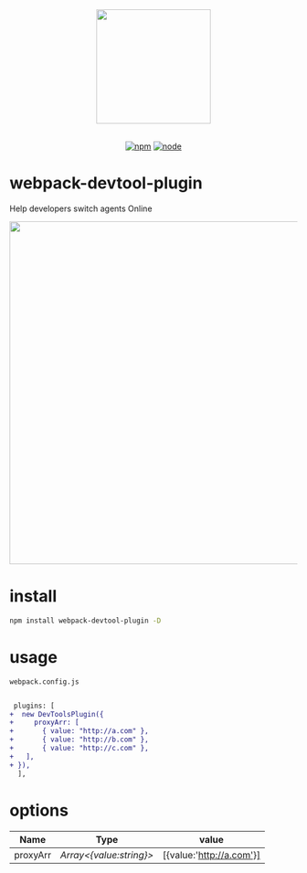 
<div align="center">
  <a href="https://github.com/webpack/webpack">
    <img width="200" height="200" src="https://cdn.nlark.com/yuque/0/2021/svg/276215/1615218808621-a8286af2-4916-43e9-bbc5-5d3c42024544.svg">
  </a>
<br>
<br>

[![npm][npm]][npm-url]
[![node][node]][node-url]
</div>

# webpack-devtool-plugin

Help developers switch agents Online


<div align="left">
  <a href="https://github.com/webpack/webpack">
    <img width="600" src="https://cdn.nlark.com/yuque/0/2021/gif/276215/1615218548593-4bc692d6-948a-4f12-a38d-cb6f52d938b5.gif">
  </a>
<br>

# install
```bash
npm install webpack-devtool-plugin -D
```

# usage
`webpack.config.js`

```diff

 plugins: [
+  new DevToolsPlugin({
+     proxyArr: [
+       { value: "http://a.com" },
+       { value: "http://b.com" },
+       { value: "http://c.com" },
+   ],
+ }),
  ],
```
# options
| **Name** | Type | value |
| :---: | :---: | :---: |
| proxyArr | _Array<{value:string}>_ | [{value:'http://a.com'}] |




[npm]: https://img.shields.io/npm/v/webpack.svg
[npm-url]: https://npmjs.com/package/webpack
[node]: https://img.shields.io/node/v/webpack.svg
[node-url]: https://nodejs.org

